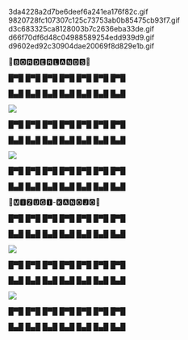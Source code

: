 3da4228a2d7be6deef6a241ea176f82c.gif
9820728fc107307c125c73753ab0b85475cb93f7.gif
d3c683325ca8128003b7c2636eba33de.gif
d66f70df6d48c04988589254edd939d9.gif
d9602ed92c30904dae20069f8d829e1b.gif






🍑🅱🅾🆁🅳🅴🆁🅻🅰🅽🅳🆂🍑

█▀█ █▀█ █▀█ █▀█ █▀█ █▀█ █▀█

█▄█ █▄█ █▄█ █▄█ █▄█ █▄█ █▄█

![](https://github.com/Fleaky12/Hentai/blob/main/3da4228a2d7be6deef6a241ea176f82c.gif)

█▀█ █▀█ █▀█ █▀█ █▀█ █▀█ █▀█

█▄█ █▄█ █▄█ █▄█ █▄█ █▄█ █▄█

![](https://github.com/Mizugi-Kanojo/Mizugi-Kanojo/blob/main/9820728fc107307c125c73753ab0b85475cb93f7.gif)

█▀█ █▀█ █▀█ █▀█ █▀█ █▀█ █▀█

█▄█ █▄█ █▄█ █▄█ █▄█ █▄█ █▄█


🍑🅼🅸🆉🆄🅶🅸-🅺🅰🅽🅾🅹🅾🍑

█▀█ █▀█ █▀█ █▀█ █▀█ █▀█ █▀█

█▄█ █▄█ █▄█ █▄█ █▄█ █▄█ █▄█

![](https://github.com/Fleaky12/Hentai/blob/21a961f05ecb202f2655d8f67183c00acce7482e/c2e17938b7ffca33e305e5447d6c8765.gif)

█▀█ █▀█ █▀█ █▀█ █▀█ █▀█ █▀█

█▄█ █▄█ █▄█ █▄█ █▄█ █▄█ █▄█

![](https://github.com/Mizugi-Kanojo/Mizugi-Kanojo/blob/51a1a95661c31e2b21c7fc90c889cba83ef89534/dfbfa29491b2c50219800617c237b56e.gif)

█▀█ █▀█ █▀█ █▀█ █▀█ █▀█ █▀█

█▄█ █▄█ █▄█ █▄█ █▄█ █▄█ █▄█


